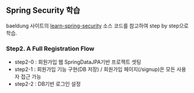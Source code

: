 ## Spring Security 학습

baeldung 사이트의 [learn-spring-security](https://github.com/eugenp/learn-spring-security) 소스 코드를 참고하여 step by step으로 학습.

### Step2. A Full ﻿Registration Flow
- step2-0 : 회원가입 웹 SpringDataJPA기반 프로젝트 셋팅
- step2-1 : 회원가입 기능 구현(DB 저장) / 회원가입 페이지(/signup)은 모든 사용자 접근 가능
- step2-2 : DB기반 로그인 설정